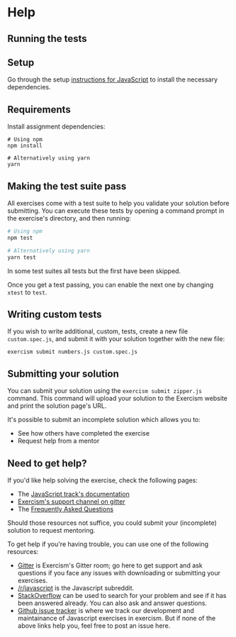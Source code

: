 # Help

## Running the tests

## Setup

Go through the setup [instructions for JavaScript][docs-exercism-javascript] to install the necessary dependencies.

## Requirements

Install assignment dependencies:

```shell
# Using npm
npm install

# Alternatively using yarn
yarn
```

## Making the test suite pass

All exercises come with a test suite to help you validate your solution before submitting.
You can execute these tests by opening a command prompt in the exercise's directory, and then running:

```bash
# Using npm
npm test

# Alternatively using yarn
yarn test
```

In some test suites all tests but the first have been skipped.

Once you get a test passing, you can enable the next one by changing `xtest` to `test`.

## Writing custom tests

If you wish to write additional, custom, tests, create a new file `custom.spec.js`, and submit it with your solution together with the new file:

```shell
exercism submit numbers.js custom.spec.js
```

[docs-exercism-javascript]: https://exercism.io/tracks/javascript/installation

## Submitting your solution

You can submit your solution using the `exercism submit zipper.js` command.
This command will upload your solution to the Exercism website and print the solution page's URL.

It's possible to submit an incomplete solution which allows you to:

- See how others have completed the exercise
- Request help from a mentor

## Need to get help?

If you'd like help solving the exercise, check the following pages:

- The [JavaScript track's documentation](https://exercism.org/docs/tracks/javascript)
- [Exercism's support channel on gitter](https://gitter.im/exercism/support)
- The [Frequently Asked Questions](https://exercism.org/docs/using/faqs)

Should those resources not suffice, you could submit your (incomplete) solution to request mentoring.

To get help if you're having trouble, you can use one of the following resources:

- [Gitter](https://gitter.im/exercism/support) is Exercism's Gitter room; go here to get support and ask questions if you face any issues with downloading or submitting your exercises.
- [/r/javascript](https://www.reddit.com/r/javascript) is the Javascript subreddit.
- [StackOverflow](https://stackoverflow.com/questions/tagged/javascript+exercism) can be used to search for your problem and see if it has been answered already. You can also ask and answer questions.
- [Github issue tracker](https://github.com/exercism/javascript/issues) is where we track our development and maintainance of Javascript exercises in exercism. But if none of the above links help you, feel free to post an issue here.